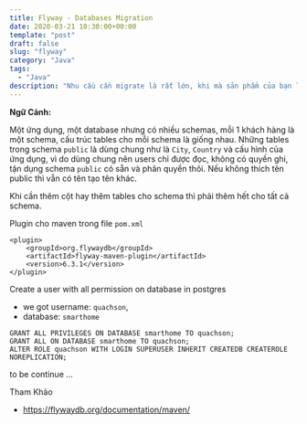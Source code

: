 ```yaml
---
title: Flyway - Databases Migration
date: 2020-03-21 10:30:00+00:00
template: "post"
draft: false
slug: "flyway"
category: "Java"
tags:
  - "Java"
description: "Nhu cầu cần migrate là rất lớn, khi mà sản phẩm của bạn là go-live lên production, databases nhiều và lớn thì Flyway quản lý script sql sẽ được chạy tự động mỗi khi khởi động ứng dụng lên."
---
```

**Ngữ Cảnh:**

Một ứng dụng, một database nhưng có nhiều schemas, mỗi 1 khách hàng là một schema, cấu trúc tables cho mỗi schema là giống nhau. Những tables trong schema `public` là dùng chung như là `City`, `Country` và cấu hình của ứng dụng, vì do dùng chung nên users chỉ được đọc, không có quyền ghi, tận dụng schema `public` có sẵn và phân quyền thôi. Nếu không thích tên public thì vẫn có tên tạo tên khác.

Khi cần thêm cột hay thêm tables cho schema thì phải thêm hết cho tất cả schema.

Plugin cho maven trong file `pom.xml`
```
<plugin>
    <groupId>org.flywaydb</groupId>
    <artifactId>flyway-maven-plugin</artifactId>
    <version>6.3.1</version>
</plugin>
```

Create a user with all permission on database in postgres
* we got username: `quachson`, 
* database: `smarthome`
```
GRANT ALL PRIVILEGES ON DATABASE smarthome TO quachson;
GRANT ALL ON DATABASE smarthome TO quachson;
ALTER ROLE quachson WITH LOGIN SUPERUSER INHERIT CREATEDB CREATEROLE NOREPLICATION;
```


to be continue ...


Tham Khảo
- https://flywaydb.org/documentation/maven/
